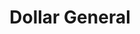 ---
title: "Dollar General"
url: /morganton/dollar-general-north-green-street/
shop: variety store
---